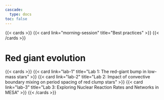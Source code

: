```yaml
---
cascade:
  type: docs
toc: false
---
```


{{< cards >}}
 {{< card link="morning-session" title="Best practices" >}}
{{< /cards >}}

# Red giant evolution
{{< cards >}}
 {{< card link="lab-1" title="Lab 1: The red-giant bump in low-mass stars" >}}
 {{< card link="lab-2" title="Lab 2: Impact of convective boundary mixing on period spacing of red clump stars" >}}
 {{< card link="lab-3" title="Lab 3: Exploring Nuclear Reaction Rates and Networks in MESA" >}}
{{< /cards >}}
